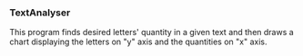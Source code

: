 <h3> TextAnalyser </h3>

This program finds desired letters' quantity in a given text and then draws a chart displaying the letters on "y" axis and the quantities on "x" axis.
